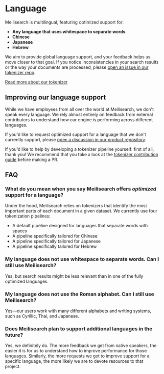 # Language

Meilisearch is multilingual, featuring optimized support for:

- **Any language that uses whitespace to separate words**
- **Chinese**
- **Japanese**
- **Hebrew**

We aim to provide global language support, and your feedback helps us move closer to that goal. If you notice inconsistencies in your search results or the way your documents are processed, please [open an issue in our tokenizer repo](https://github.com/meilisearch/charabia/issues/new).

[Read more about our tokenizer](/learn/advanced/tokenization.md)

## Improving our language support

While we have employees from all over the world at Meilisearch, we don't speak every language. We rely almost entirely on feedback from external contributors to understand how our engine is performing across different languages.

If you'd like to request optimized support for a language that we don't currently support, please [open a discussion in our product repository](https://github.com/meilisearch/product/discussions).

If you'd like to help by developing a tokenizer pipeline yourself: first of all, thank you! We recommend that you take a look at the [tokenizer contribution guide](https://github.com/meilisearch/charabia/blob/main/CONTRIBUTING.md) before making a PR.

## FAQ

### What do you mean when you say Meilisearch offers _optimized_ support for a language?

Under the hood, Meilisearch relies on tokenizers that identify the most important parts of each document in a given dataset. We currently use four tokenization pipelines:

- A default pipeline designed for languages that separate words with spaces
- A pipeline specifically tailored for Chinese
- A pipeline specifically tailored for Japanese
- A pipeline specifically tailored for Hebrew

### My language does not use whitespace to separate words. Can I still use Meilisearch?

Yes, but search results might be less relevant than in one of the fully optimized languages.

### My language does not use the Roman alphabet. Can I still use Meilisearch?

Yes—our users work with many different alphabets and writing systems, such as Cyrillic, Thai, and Japanese.

### Does Meilisearch plan to support additional languages in the future?

Yes, we definitely do. The more feedback we get from native speakers, the easier it is for us to understand how to improve performance for those languages. Similarly, the more requests we get to improve support for a specific language, the more likely we are to devote resources to that project.
